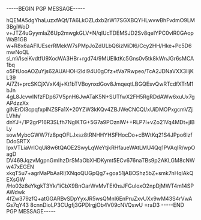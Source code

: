 -----BEGIN PGP MESSAGE-----

hQEMA5dgYhaLuzxfAQf/TA6LkOZLdxb2rW17SGXBQYHLwvwBhFvdmO9LM3BgiWoD
v+JTZ4uGyymlaZ6Up2mwgkGLV+N/qIUcTDEMSJD2Sv8qeIYPC0vlR0GAopWaB1GB
w+R8x6aAFIUEserRMekW7sPMpJoZdULbQ6izMiDl6/Ccy2HH/Hke+Pc5D6mwNoQL
sLmVIseiKvdtfU9XocWA3HBr+rgd74/9MUEIktKc5Gns0v5tk8kWnJGr6sMCA1bq
o5FtUooAOZuYjs62AUAHOH2ldi94U0gOfz+tVa7Rwpeo/TcA2JDNaVXX3lIjKL39
Ai7Zt+prcSKCjXVxK4j+Kt1bTVBoynxdGov8JmqeqtLBGQEsvQwRTcdfXTrM1bJn
4gL8JcvwINfzFDp67V5pnH6JwATaK5N+SUTfwX2FH5RgRDdAWw6xuUx7gAPdzzXx
glNErDl3cpqfxpINZSFa1X+20YZW3kKQv4ZBJWeCNCQI/xUiDMOPxgcmVZjLVhh/
dnYJ+/1P2grP16R3SLfh7NglKTG+5G7a9POznlW++RLP7l+vZo21Vq4MDt+jIBLy
sowMybcGWW7fz8pqOFLJxsz8tRNHHYHSFHocDo+cBWtKq21S4JPpo6lzfDdoSRTX
IpxVTLiaVrIOqUi8w6tQAOE2SwyLqWeYtjkRHfaueWAtLMU4Qq1PVAqlR/wpOagD
DV469JqzvMgpnGmIhzDrSMaObXHDKymt5ECv676naTBs9p2AKLGM8cNWw47xEGEN
xkqT5u7+agrMaPbAaRI/XNqoQUGpQg7+goa51jABOShz5bZ+smk7nHqlAkQEXsGW
/Ho03z8eYkgkT3Yk/1iCbX9BnOarWvMvTEKhsJFGuloxO2npDjMWT4m14SPAWdwk
4fZw379zfQ+atGGARBvSDpYyxJR5wsQMnI6EnPruZxvUXx9wM43S4rVwAGs7qY43
8cnnDioLP3CUgfj3GPDlrgjOb4V09cNVQswU
=raD3
-----END PGP MESSAGE-----
